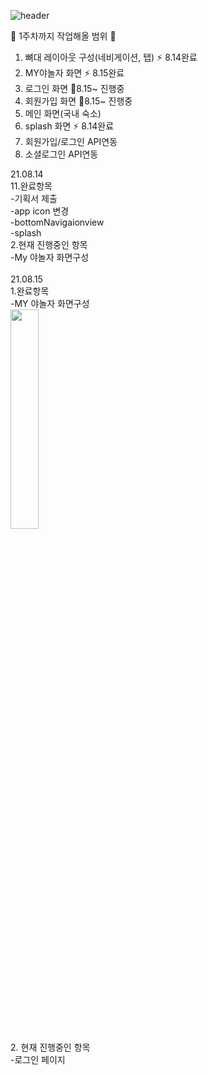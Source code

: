 ![header](https://capsule-render.vercel.app/api?type=waving&color=auto&height=250&section=header&text=야놀자%20개발일지_luna&fontSize=60&fontAlign=50&fontColor=FFFFFF)

📍 1주차까지 작업해올 범위 📍<br>
1. 뼈대 레이아웃 구성(네비게이션, 탭) ⚡ 8.14완료
2. MY야놀자 화면 ⚡ 8.15완료
3. 로그인 화면 📌8.15~ 진행중
4. 회원가입 화면 📌8.15~ 진행중
5. 메인 화면(국내 숙소)
6. splash 화면 ⚡ 8.14완료
7. 회원가입/로그인 API연동
8. 소셜로그인 API연동<br>

21.08.14<br>
11.완료항목 <br>
-기획서 제출 <br>
-app icon 변경 <br>
-bottomNavigaionview<br>
-splash<br>
2.현재 진행중인 항목<br>
-My 야놀자 화면구성 <br>
<br>
21.08.15<br>
1.완료항목 <br>
-MY 야놀자 화면구성<br>
<img width="30%" src="https://user-images.githubusercontent.com/75536654/129481813-cf57aba3-058b-4a94-8fa1-5f6cdd59a908.gif"/><br>
2. 현재 진행중인 항목<br>
-로그인 페이지


